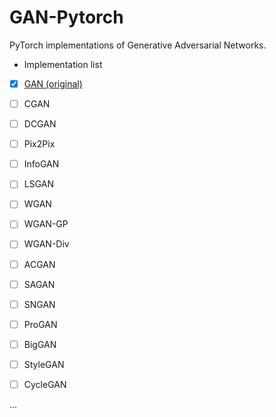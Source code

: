 # GAN-Pytorch

PyTorch implementations of Generative Adversarial Networks.

- Implementation list
- [x] [GAN (original)](GAN/)

- [ ] CGAN

- [ ] DCGAN

- [ ] Pix2Pix

- [ ] InfoGAN

- [ ] LSGAN

- [ ] WGAN

- [ ] WGAN-GP

- [ ] WGAN-Div

- [ ] ACGAN

- [ ] SAGAN

- [ ] SNGAN

- [ ] ProGAN

- [ ] BigGAN

- [ ] StyleGAN

- [ ] CycleGAN

...